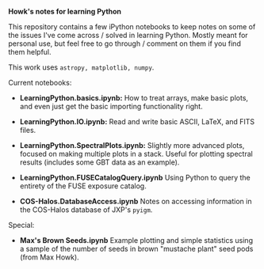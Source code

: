 **Howk's notes for learning Python**

This repository contains a few iPython notebooks to keep notes on some of the issues I've come across / solved in learning Python. Mostly meant for personal use, but feel free to go through / comment on them if you find them helpful.

This work uses `astropy, matplotlib, numpy`.

Current notebooks:

* **LearningPython.basics.ipynb:** How to treat arrays, make basic plots, and even just get the basic importing functionality right.

* **LearningPython.IO.ipynb:** Read and write basic ASCII, LaTeX, and FITS files.

* **LearningPython.SpectralPlots.ipynb:** Slightly more advanced plots, focused on making multiple plots in a stack. Useful for plotting spectral results (includes some GBT data as an example).

* **LearningPython.FUSECatalogQuery.ipynb** Using Python to query the entirety of the FUSE exposure catalog.

* **COS-Halos.DatabaseAccess.ipynb** Notes on accessing information in the COS-Halos database of JXP's `pyigm`.

Special:

* **Max's Brown Seeds.ipynb** Example plotting and simple statistics using a sample of the number of seeds in brown "mustache plant" seed pods (from Max Howk).
